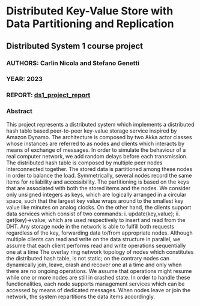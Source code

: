 # Distributed Key-Value Store with Data Partitioning and Replication
## Distributed System 1 course project

### AUTHORS: Carlin Nicola and Stefano Genetti 
### YEAR: 2023

### REPORT: [ds1_project_report](https://github.com/StefanoGenettiUniTN/ds1-distributed-key-value-store/blob/main/ds1_project_report.pdf)

### Abstract
This project represents a distributed system which implements a distributed hash table based peer-to-peer key-value storage service inspired by Amazon Dynamo. The architecture is composed by two Akka actor classes whose instances are referred to as nodes and clients which interacts by means of exchange of messages. In order to simulate the behaviour of a real computer network, we add random delays before each transmission. The distributed hash table is composed by multiple peer nodes interconnected together. The stored data is partitioned among these nodes in order to balance the load. Symmetrically, several nodes record the same items for reliability and accessibility. The partitioning is based on the keys that are associated with both the stored items and the nodes. We consider only unsigned integers as keys, which are logically arranged in a circular space, such that the largest key value wraps around to the smallest key value like minutes on analog clocks. On the other hand, the clients support data services which consist of two commands: i. update(key,value); ii. get(key)→value; which are used respectively to insert and read from the DHT. Any storage node in the network is able to fulfill both requests regardless of the key, forwarding data to/from appropriate nodes. Although multiple clients can read and write on the data structure in parallel, we assume that each client performs read and write operations sequentially one at a time The overlay ring network topology of nodes which constitutes the distributed hash table, is not static; on the contrary nodes can dynamically join, leave, crash and recover one at a time and only when there are no ongoing operations. We assume that operations might resume while one or more nodes are still in crashed state. In order to handle these functionalities, each node supports management services which can be accessed by means of dedicated messages. When nodes leave or join the network, the system repartitions the data items accordingly.
